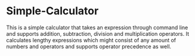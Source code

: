 # Simple-Calculator
This is a simple calculator that takes an expression through command line and supports addition, subtraction, division and multiplication operators. It calculates lengthy expressions which might consist of any amount of numbers and operators and supports operator precedence as well.
